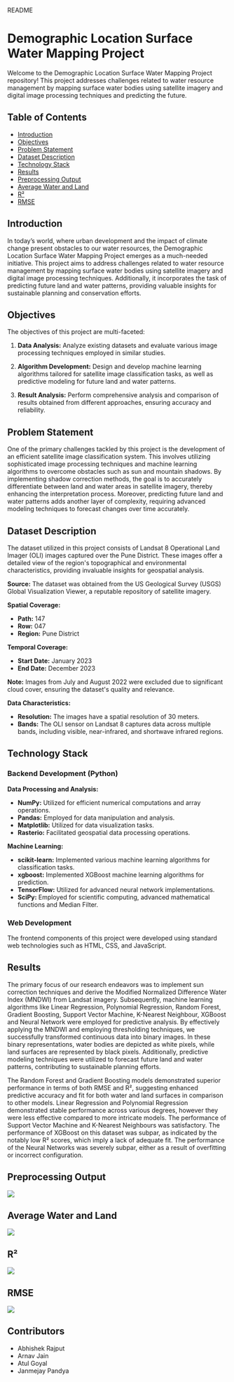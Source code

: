 README

# Demographic Location Surface Water Mapping Project

Welcome to the Demographic Location Surface Water Mapping Project repository! This project addresses challenges related to water resource management by mapping surface water bodies using satellite imagery and digital image processing techniques and predicting the future.

## Table of Contents

- [Introduction](#introduction)
- [Objectives](#objectives)
- [Problem Statement](#problem-statement)
- [Dataset Description](#dataset-description)
- [Technology Stack](#technology-stack)
- [Results](#results)
- [Preprocessing Output](#preprocessing-output)
- [Average Water and Land](#Average-Water-and-Land)
- [R² ](#r²)
- [RMSE](#rmse)

## Introduction

In today’s world, where urban development and the impact of climate change present obstacles to our water resources, the Demographic Location Surface Water Mapping Project emerges as a much-needed initiative. This project aims to address challenges related to water resource management by mapping surface water bodies using satellite imagery and digital image processing techniques. Additionally, it incorporates the task of predicting future land and water patterns, providing valuable insights for sustainable planning and conservation efforts.

## Objectives

The objectives of this project are multi-faceted:

1. **Data Analysis:** Analyze existing datasets and evaluate various image processing techniques employed in similar studies.

2. **Algorithm Development:** Design and develop machine learning algorithms tailored for satellite image classification tasks, as well as predictive modeling for future land and water patterns.

3. **Result Analysis:** Perform comprehensive analysis and comparison of results obtained from different approaches, ensuring accuracy and reliability.

## Problem Statement

One of the primary challenges tackled by this project is the development of an efficient satellite image classification system. This involves utilizing sophisticated image processing techniques and machine learning algorithms to overcome obstacles such as sun and mountain shadows. By implementing shadow correction methods, the goal is to accurately differentiate between land and water areas in satellite imagery, thereby enhancing the interpretation process. Moreover, predicting future land and water patterns adds another layer of complexity, requiring advanced modeling techniques to forecast changes over time accurately.

## Dataset Description

The dataset utilized in this project consists of Landsat 8 Operational Land Imager (OLI) images captured over the Pune District. These images offer a detailed view of the region's topographical and environmental characteristics, providing invaluable insights for geospatial analysis.

**Source:** The dataset was obtained from the US Geological Survey (USGS) Global Visualization Viewer, a reputable repository of satellite imagery.

**Spatial Coverage:**
- **Path:** 147
- **Row:** 047
- **Region:** Pune District

**Temporal Coverage:**
- **Start Date:** January 2023
- **End Date:** December 2023

**Note:** Images from July and August 2022 were excluded due to significant cloud cover, ensuring the dataset's quality and relevance.

**Data Characteristics:**
- **Resolution:** The images have a spatial resolution of 30 meters.
- **Bands:** The OLI sensor on Landsat 8 captures data across multiple bands, including visible, near-infrared, and shortwave infrared regions.

## Technology Stack

### Backend Development (Python)

**Data Processing and Analysis:**
- **NumPy:** Utilized for efficient numerical computations and array operations.
- **Pandas:** Employed for data manipulation and analysis.
- **Matplotlib:** Utilized for data visualization tasks.
- **Rasterio:** Facilitated geospatial data processing operations.

**Machine Learning:**
- **scikit-learn:** Implemented various machine learning algorithms for classification tasks.
- **xgboost:** Implemented XGBoost machine learning algorithms for prediction.
- **TensorFlow:** Utilized for advanced neural network implementations.
- **SciPy:** Employed for scientific computing, advanced mathematical functions and Median Filter.

### Web Development

The frontend components of this project were developed using standard web technologies such as HTML, CSS, and JavaScript.

## Results

The primary focus of our research endeavors was to implement sun correction techniques and derive the Modified Normalized Difference Water Index (MNDWI) from Landsat imagery. Subsequently, machine learning algorithms like Linear Regression, Polynomial Regression, Random Forest, Gradient Boosting, Support Vector Machine, K-Nearest Neighbour, XGBoost and Neural Network were employed for predictive analysis. By effectively applying the MNDWI and employing thresholding techniques, we successfully transformed continuous data into binary images. In these binary representations, water bodies are depicted as white pixels, while land surfaces are represented by black pixels. Additionally, predictive modeling techniques were utilized to forecast future land and water patterns, contributing to sustainable planning efforts.

The Random Forest and Gradient Boosting models demonstrated superior performance in terms of both RMSE and R², suggesting enhanced predictive accuracy and fit for both water and land surfaces in comparison to other models.
Linear Regression and Polynomial Regression demonstrated stable performance across various degrees, however they were less effective compared to more intricate models.
The performance of Support Vector Machine and K-Nearest Neighbours was satisfactory.
The performance of XGBoost on this dataset was subpar, as indicated by the notably low R² scores, which imply a lack of adequate fit.
The performance of the Neural Networks was severely subpar, either as a result of overfitting or incorrect configuration.


## Preprocessing Output 

 ![](Result_Images/PreprocessingOutput.png)

## Average Water and Land

 ![](Result_Images/Avg_Water_and_Land.png)

## R² 

![](Result_Images/R2.png)

## RMSE

![](Result_Images/RMSE.png)

## Contributors

- Abhishek Rajput
- Arnav Jain
- Atul Goyal
- Janmejay Pandya



